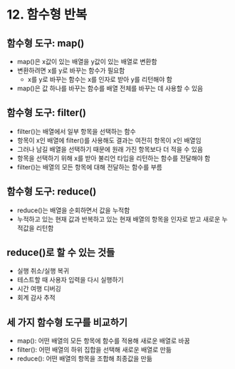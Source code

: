 # 12. 함수형 반복

## 함수형 도구: map()

- map()은 x값이 있는 배열을 y값이 있는 배열로 변환함
- 변환하려면 x를 y로 바꾸는 함수가 필요함
  - x를 y로 바꾸는 함수는 x를 인자로 받아 y를 리턴해야 함
- map()은 값 하나를 바꾸는 함수를 배열 전체를 바꾸는 데 사용할 수 있음

## 함수형 도구: filter()

- filter()는 배열에서 일부 항목을 선택하는 함수
- 항목이 x인 배열에 filter()를 사용해도 결과는 여전히 항목이 x인 배열임
- 그러나 남길 배열을 선택하기 때문에 원래 가진 항목보다 더 적을 수 있음
- 항목을 선택하기 위해 x를 받아 불리언 타입을 리턴하는 함수를 전달해야 함
- filter()는 배열의 모든 항목에 대해 전달하는 함수를 부름

## 함수형 도구: reduce()

- reduce()는 배열을 순회하면서 값을 누적함
- 누적하고 있는 현재 값과 반복하고 있는 현재 배열의 항목을 인자로 받고 새로운 누적값을 리턴함

## reduce()로 할 수 있는 것들

- 실행 취소/실행 복귀
- 테스트할 때 사용자 입력을 다시 실행하기
- 시간 여행 디버깅
- 회계 감사 추적

## 세 가지 함수형 도구를 비교하기

- map(): 어떤 배열의 모든 항목에 함수를 적용해 새로운 배열로 바꿈
- filter(): 어떤 배열의 하위 집합을 선택해 새로운 배열로 만듦
- reduce(): 어떤 배열의 항목을 조합해 최종값을 만듦
